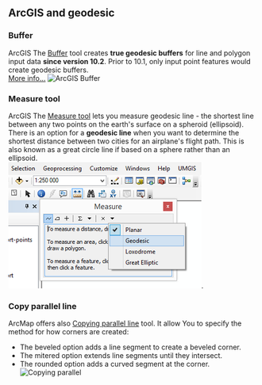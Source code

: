 ﻿## ArcGIS and geodesic

### Buffer
ArcGIS The [Buffer](http://resources.arcgis.com/en/help/main/10.1/index.html#//000800000019000000) tool creates **true geodesic buffers** for line and polygon input data **since version 10.2**. Prior to 10.1, only input point features would create geodesic buffers.  
[More info...](http://resources.arcgis.com/en/help/main/10.1/index.html#//016w0000002s000000)
![ArcGIS Buffer](http://resources.arcgis.com/en/help/main/10.1/0008/GUID-267CF0D1-DB92-456F-A8FE-F819981F5467-web.png)

### Measure tool
ArcGIS The [Measure tool](http://help.arcgis.com/en/arcgisdesktop/10.0/help/index.html#//00s500000022000000) lets you measure geodesic line - the shortest line between any two points on the earth's surface on a spheroid (ellipsoid). There is an option for a **geodesic line** when you want to determine the shortest distance between two cities for an airplane's flight path. This is also known as a great circle line if based on a sphere rather than an ellipsoid.  
![ArcGIS geodesic measure](arcgis-geodesic-measure.png).

### Copy parallel line
ArcMap offers also [Copying parallel line](http://resources.arcgis.com/en/help/main/10.1/index.html#//01m700000028000000) tool. It allow  You to specify the method for how corners are created:
* The beveled option adds a line segment to create a beveled corner. 
* The mitered option extends line segments until they intersect. 
* The rounded option adds a curved segment at the corner.  
![Copying parallel](http://resources.arcgis.com/en/help/main/10.1/01m7/GUID-F9F3DC76-F2AB-474C-B565-34818001DDEE-web.gif)